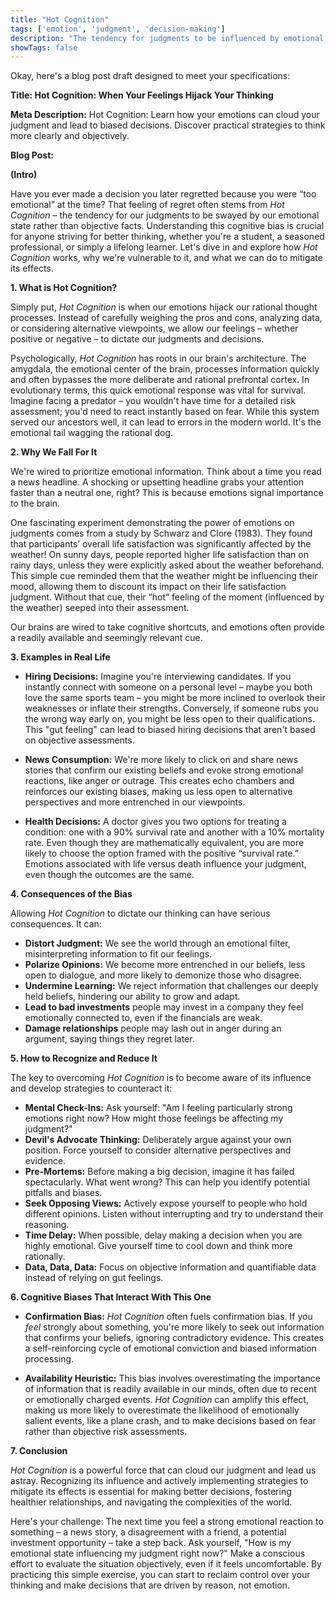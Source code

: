```yaml
---
title: "Hot Cognition"
tags: ['emotion', 'judgment', 'decision-making']
description: "The tendency for judgments to be influenced by emotional states rather than objective evaluation."
showTags: false
---
```


Okay, here's a blog post draft designed to meet your specifications:

**Title: Hot Cognition: When Your Feelings Hijack Your Thinking**

**Meta Description:** Hot Cognition: Learn how your emotions can cloud your judgment and lead to biased decisions. Discover practical strategies to think more clearly and objectively.

**Blog Post:**

**(Intro)**

Have you ever made a decision you later regretted because you were “too emotional” at the time? That feeling of regret often stems from *Hot Cognition* – the tendency for our judgments to be swayed by our emotional state rather than objective facts. Understanding this cognitive bias is crucial for anyone striving for better thinking, whether you're a student, a seasoned professional, or simply a lifelong learner. Let's dive in and explore how *Hot Cognition* works, why we're vulnerable to it, and what we can do to mitigate its effects.

**1. What is Hot Cognition?**

Simply put, *Hot Cognition* is when our emotions hijack our rational thought processes. Instead of carefully weighing the pros and cons, analyzing data, or considering alternative viewpoints, we allow our feelings – whether positive or negative – to dictate our judgments and decisions.

Psychologically, *Hot Cognition* has roots in our brain's architecture. The amygdala, the emotional center of the brain, processes information quickly and often bypasses the more deliberate and rational prefrontal cortex. In evolutionary terms, this quick emotional response was vital for survival. Imagine facing a predator – you wouldn't have time for a detailed risk assessment; you'd need to react instantly based on fear. While this system served our ancestors well, it can lead to errors in the modern world. It's the emotional tail wagging the rational dog.

**2. Why We Fall For It**

We're wired to prioritize emotional information. Think about a time you read a news headline. A shocking or upsetting headline grabs your attention faster than a neutral one, right? This is because emotions signal importance to the brain.

One fascinating experiment demonstrating the power of emotions on judgments comes from a study by Schwarz and Clore (1983). They found that participants’ overall life satisfaction was significantly affected by the weather! On sunny days, people reported higher life satisfaction than on rainy days, unless they were explicitly asked about the weather beforehand. This simple cue reminded them that the weather might be influencing their mood, allowing them to discount its impact on their life satisfaction judgment. Without that cue, their “hot” feeling of the moment (influenced by the weather) seeped into their assessment.

Our brains are wired to take cognitive shortcuts, and emotions often provide a readily available and seemingly relevant cue.

**3. Examples in Real Life**

*   **Hiring Decisions:** Imagine you're interviewing candidates. If you instantly connect with someone on a personal level – maybe you both love the same sports team – you might be more inclined to overlook their weaknesses or inflate their strengths. Conversely, if someone rubs you the wrong way early on, you might be less open to their qualifications. This "gut feeling" can lead to biased hiring decisions that aren't based on objective assessments.

*   **News Consumption:** We're more likely to click on and share news stories that confirm our existing beliefs and evoke strong emotional reactions, like anger or outrage. This creates echo chambers and reinforces our existing biases, making us less open to alternative perspectives and more entrenched in our viewpoints.

*   **Health Decisions:** A doctor gives you two options for treating a condition: one with a 90% survival rate and another with a 10% mortality rate. Even though they are mathematically equivalent, you are more likely to choose the option framed with the positive “survival rate.” Emotions associated with life versus death influence your judgment, even though the outcomes are the same.

**4. Consequences of the Bias**

Allowing *Hot Cognition* to dictate our thinking can have serious consequences. It can:

*   **Distort Judgment:** We see the world through an emotional filter, misinterpreting information to fit our feelings.
*   **Polarize Opinions:** We become more entrenched in our beliefs, less open to dialogue, and more likely to demonize those who disagree.
*   **Undermine Learning:** We reject information that challenges our deeply held beliefs, hindering our ability to grow and adapt.
*   **Lead to bad investments** people may invest in a company they feel emotionally connected to, even if the financials are weak.
*   **Damage relationships** people may lash out in anger during an argument, saying things they regret later.

**5. How to Recognize and Reduce It**

The key to overcoming *Hot Cognition* is to become aware of its influence and develop strategies to counteract it:

*   **Mental Check-Ins:** Ask yourself: "Am I feeling particularly strong emotions right now? How might those feelings be affecting my judgment?"
*   **Devil's Advocate Thinking:** Deliberately argue against your own position. Force yourself to consider alternative perspectives and evidence.
*   **Pre-Mortems:** Before making a big decision, imagine it has failed spectacularly. What went wrong? This can help you identify potential pitfalls and biases.
*   **Seek Opposing Views:** Actively expose yourself to people who hold different opinions. Listen without interrupting and try to understand their reasoning.
*   **Time Delay:** When possible, delay making a decision when you are highly emotional. Give yourself time to cool down and think more rationally.
*   **Data, Data, Data:** Focus on objective information and quantifiable data instead of relying on gut feelings.

**6. Cognitive Biases That Interact With This One**

*   **Confirmation Bias:** *Hot Cognition* often fuels confirmation bias. If you *feel* strongly about something, you're more likely to seek out information that confirms your beliefs, ignoring contradictory evidence. This creates a self-reinforcing cycle of emotional conviction and biased information processing.

*   **Availability Heuristic:** This bias involves overestimating the importance of information that is readily available in our minds, often due to recent or emotionally charged events. *Hot Cognition* can amplify this effect, making us more likely to overestimate the likelihood of emotionally salient events, like a plane crash, and to make decisions based on fear rather than objective risk assessments.

**7. Conclusion**

*Hot Cognition* is a powerful force that can cloud our judgment and lead us astray. Recognizing its influence and actively implementing strategies to mitigate its effects is essential for making better decisions, fostering healthier relationships, and navigating the complexities of the world.

Here's your challenge: The next time you feel a strong emotional reaction to something – a news story, a disagreement with a friend, a potential investment opportunity – take a step back. Ask yourself, "How is my emotional state influencing my judgment right now?" Make a conscious effort to evaluate the situation objectively, even if it feels uncomfortable. By practicing this simple exercise, you can start to reclaim control over your thinking and make decisions that are driven by reason, not emotion.

